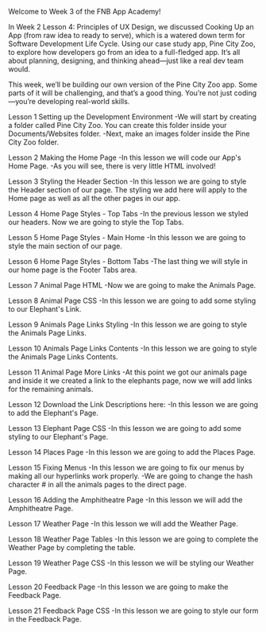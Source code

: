 Welcome to Week 3 of the FNB App Academy!

In Week 2 Lesson 4: Principles of UX Design, we discussed Cooking Up an App (from raw idea to ready to serve), which is a watered down term for Software Development Life Cycle. Using our case study app, Pine City Zoo, to explore how developers go from an idea to a full-fledged app. It’s all about planning, designing, and thinking ahead—just like a real dev team would. 

This week, we’ll be building our own version of the Pine City Zoo app. Some parts of it will be challenging, and that’s a good thing. You’re not just coding—you’re developing real-world skills.

Lesson 1
Setting up the Development Environment
-We will start by creating a folder called Pine City Zoo. You can create this folder inside your Documents/Websites folder.
-Next, make an images folder inside the Pine City Zoo folder.

Lesson 2
Making the Home Page
-In this lesson we will code our App's Home Page.
-As you will see, there is very little HTML involved!

Lesson 3
Styling the Header Section
-In this lesson we are going to style the Header section of our page. The styling we add here will apply to the Home page as well as all the other pages in our app.

Lesson 4
Home Page Styles - Top Tabs
-In the previous lesson we styled our headers. Now we are going to style the Top Tabs.

Lesson 5
Home Page Styles - Main Home
-In this lesson we are going to style the main section of our page.

Lesson 6
Home Page Styles - Bottom Tabs
-The last thing we will style in our home page is the Footer Tabs area.

Lesson 7
Animal Page HTML
-Now we are going to make the Animals Page.

Lesson 8
Animal Page CSS
-In this lesson we are going to add some styling to our Elephant's Link.

Lesson 9
Animals Page Links Styling
-In this lesson we are going to style the Animals Page Links.

Lesson 10
Animals Page Links Contents
-In this lesson we are going to style the Animals Page Links Contents.

Lesson 11
Animal Page More Links
-At this point we got our animals page and inside it we created a link to the elephants page, now we will add links for the remaining animals.

Lesson 12
Download the Link Descriptions here:
-In this lesson we are going to add the Elephant's Page.

Lesson 13
Elephant Page CSS
-In this lesson we are going to add some styling to our Elephant's Page.

Lesson 14
Places Page
-In this lesson we are going to add the Places Page.

Lesson 15
Fixing Menus
-In this lesson we are going to fix our menus by making all our hyperlinks work properly.
-We are going to change the hash character # in all the animals pages to the direct page.

Lesson 16
Adding the Amphitheatre Page
-In this lesson we will add the Amphitheatre Page.

Lesson 17
Weather Page
-In this lesson we will add the Weather Page.

Lesson 18
Weather Page Tables
-In this lesson we are going to complete the Weather Page by completing the table.

Lesson 19
Weather Page CSS
-In this lesson we will be styling our Weather Page.

Lesson 20
Feedback Page
-In this lesson we are going to make the Feedback Page.

Lesson 21
Feedback Page CSS
-In this lesson we are going to style our form in the Feedback Page.


